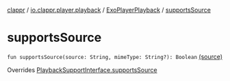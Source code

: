[clappr](../../index.md) / [io.clappr.player.playback](../index.md) / [ExoPlayerPlayback](index.md) / [supportsSource](.)

# supportsSource

`fun supportsSource(source: String, mimeType: String?): Boolean` [(source)](https://github.com/clappr/clappr-android/tree/dev/clappr/src/main/kotlin/io/clappr/player/playback/ExoPlayerPlayBack.kt#L34)

Overrides [PlaybackSupportInterface.supportsSource](../../io.clappr.player.components/-playback-support-interface/supports-source.md)

